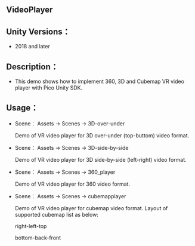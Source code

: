 ## VideoPlayer

## Unity Versions：

   - 2018 and later

## Description：

   - This demo shows how to implement 360, 3D and Cubemap VR video player with Pico Unity SDK.

## Usage：

   - Scene： Assets -> Scenes -> 3D-over-under 

      Demo of VR video player for 3D over-under (top-buttom) video format.
 
   - Scene： Assets -> Scenes -> 3D-side-by-side

      Demo of VR video player for 3D side-by-side (left-right) video format.
 
   - Scene： Assets -> Scenes -> 360_player 

     Demo of VR video player for 360 video format.
 
   - Scene： Assets -> Scenes -> cubemapplayer 

     Demo of VR video player for cubemap video format. Layout of supported cubemap list as below:
   
        right-left-top
      
        bottom-back-front
